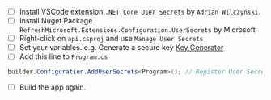 - [ ] Install VSCode extension `.NET Core User Secrets` by `Adrian Wilczyński`.
- [ ] Install Nuget Package `RefreshMicrosoft.Extensions.Configuration.UserSecrets` by Microsoft
- [ ] Right-click on `api.csproj` and use `Manage User Secrets`
- [ ] Set your variables. e.g. Generate a secure key [Key Generator](https://it-tools.tech/token-generator)
- [ ] Add this line to `Program.cs`
```C#
builder.Configuration.AddUserSecrets<Program>(); // Register User Secrets
```

- [ ] Build the app again. 